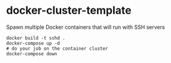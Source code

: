 # docker-cluster-template
Spawn multiple Docker containers that will run with SSH servers

```
docker build -t sshd .
docker-compose up -d
# do your job on the container cluster
docker-compose down 
```
